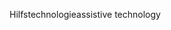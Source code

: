 <span data-ttu-id="dd05d-101">Hilfstechnologie</span><span class="sxs-lookup"><span data-stu-id="dd05d-101">assistive technology</span></span>